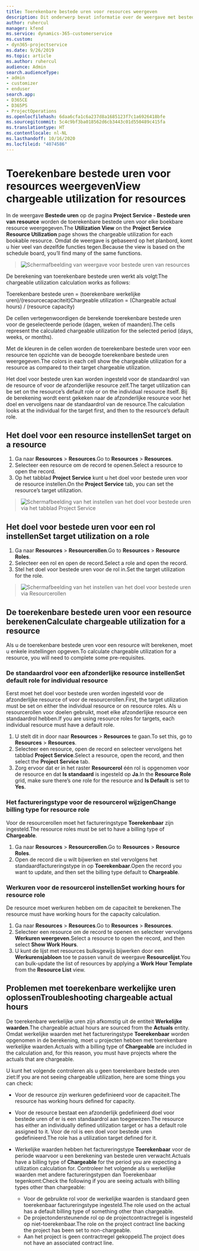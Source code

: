 ```yaml
---
title: Toerekenbare bestede uren voor resources weergeven
description: Dit onderwerp bevat informatie over de weergave met bestede uren van resources.
author: ruhercul
manager: kfend
ms.service: dynamics-365-customerservice
ms.custom:
- dyn365-projectservice
ms.date: 9/26/2019
ms.topic: article
ms.author: ruhercul
audience: Admin
search.audienceType:
- admin
- customizer
- enduser
search.app:
- D365CE
- D365PS
- ProjectOperations
ms.openlocfilehash: 6daa6cfa1c6a237d8a1685123f7c1a6926418bfe
ms.sourcegitcommit: 5c4c9bf3ba018562d6cb3443c01d550489c415fa
ms.translationtype: HT
ms.contentlocale: nl-NL
ms.lasthandoff: 10/16/2020
ms.locfileid: "4074586"
---
```

# <a name="view-chargeable-utilization-for-resources"></a><span data-ttu-id="60b5d-103">Toerekenbare bestede uren voor resources weergeven</span><span class="sxs-lookup"><span data-stu-id="60b5d-103">View chargeable utilization for resources</span></span>
 
<span data-ttu-id="60b5d-104">In de weergave **Bestede uren** op de pagina **Project Service - Bestede uren van resource** worden de toerekenbare bestede uren voor elke boekbare resource weergegeven.</span><span class="sxs-lookup"><span data-stu-id="60b5d-104">The **Utilization View** on the **Project Service Resource Utilization** page shows the chargeable utilization for each bookable resource.</span></span> <span data-ttu-id="60b5d-105">Omdat de weergave is gebaseerd op het planbord, komt u hier veel van dezelfde functies tegen.</span><span class="sxs-lookup"><span data-stu-id="60b5d-105">Because the view is based on the schedule board, you’ll find many of the same functions.</span></span>

> ![Schermafbeelding van weergave voor bestede uren van resources](media/FAQ-utilization-1.png)
 

<span data-ttu-id="60b5d-107">De berekening van toerekenbare bestede uren werkt als volgt:</span><span class="sxs-lookup"><span data-stu-id="60b5d-107">The chargeable utilization calculation works as follows:</span></span>

   <span data-ttu-id="60b5d-108">Toerekenbare bestede uren = (toerekenbare werkelijke uren)/(resourcecapaciteit)</span><span class="sxs-lookup"><span data-stu-id="60b5d-108">Chargeable utilization = (Chargeable actual hours) / (resource capacity)</span></span>

<span data-ttu-id="60b5d-109">De cellen vertegenwoordigen de berekende toerekenbare bestede uren voor de geselecteerde periode (dagen, weken of maanden).</span><span class="sxs-lookup"><span data-stu-id="60b5d-109">The cells represent the calculated chargeable utilization for the selected period (days, weeks, or months).</span></span>

<span data-ttu-id="60b5d-110">Met de kleuren in de cellen worden de toerekenbare bestede uren voor een resource ten opzichte van de beoogde toerekenbare bestede uren weergegeven.</span><span class="sxs-lookup"><span data-stu-id="60b5d-110">The colors in each cell show the chargeable utilization for a resource as compared to their target chargeable utilization.</span></span> 

<span data-ttu-id="60b5d-111">Het doel voor bestede uren kan worden ingesteld voor de standaardrol van de resource of voor de afzonderlijke resource zelf.</span><span class="sxs-lookup"><span data-stu-id="60b5d-111">The target utilization can be set on the resource’s default role or on the individual resource itself.</span></span> <span data-ttu-id="60b5d-112">Bij de berekening wordt eerst gekeken naar de afzonderlijke resource voor het doel en vervolgens naar de standaardrol van de resource.</span><span class="sxs-lookup"><span data-stu-id="60b5d-112">The calculation looks at the individual for the target first, and then to the resource’s default role.</span></span>

## <a name="set-target-on-a-resource"></a><span data-ttu-id="60b5d-113">Het doel voor een resource instellen</span><span class="sxs-lookup"><span data-stu-id="60b5d-113">Set target on a resource</span></span>

1. <span data-ttu-id="60b5d-114">Ga naar **Resources** \> **Resources**.</span><span class="sxs-lookup"><span data-stu-id="60b5d-114">Go to **Resources** \> **Resources**.</span></span> 
2. <span data-ttu-id="60b5d-115">Selecteer een resource om de record te openen.</span><span class="sxs-lookup"><span data-stu-id="60b5d-115">Select a resource to open the record.</span></span> 
3. <span data-ttu-id="60b5d-116">Op het tabblad **Project Service** kunt u het doel voor bestede uren voor de resource instellen.</span><span class="sxs-lookup"><span data-stu-id="60b5d-116">On the **Project Service** tab, you can set the resource’s target utilization.</span></span>

> ![Schermafbeelding van het instellen van het doel voor bestede uren via het tabblad Project Service](media/FAQ-utilization-2.png)
 
## <a name="set-target-utilization-on-a-role"></a><span data-ttu-id="60b5d-118">Het doel voor bestede uren voor een rol instellen</span><span class="sxs-lookup"><span data-stu-id="60b5d-118">Set target utilization on a role</span></span>

1. <span data-ttu-id="60b5d-119">Ga naar **Resources** \> **Resourcerollen**.</span><span class="sxs-lookup"><span data-stu-id="60b5d-119">Go to **Resources** \> **Resource Roles**.</span></span> 
2. <span data-ttu-id="60b5d-120">Selecteer een rol en open de record.</span><span class="sxs-lookup"><span data-stu-id="60b5d-120">Select a role and open the record.</span></span> 
3. <span data-ttu-id="60b5d-121">Stel het doel voor bestede uren voor de rol in.</span><span class="sxs-lookup"><span data-stu-id="60b5d-121">Set the target utilization for the role.</span></span>

> ![Schermafbeelding van het instellen van het doel voor bestede uren via Resourcerollen](media/FAQ-utilization-3.png)
 
## <a name="calculate-chargeable-utilization-for-a-resource"></a><span data-ttu-id="60b5d-123">De toerekenbare bestede uren voor een resource berekenen</span><span class="sxs-lookup"><span data-stu-id="60b5d-123">Calculate chargeable utilization for a resource</span></span>

<span data-ttu-id="60b5d-124">Als u de toerekenbare bestede uren voor een resource wilt berekenen, moet u enkele instellingen opgeven.</span><span class="sxs-lookup"><span data-stu-id="60b5d-124">To calculate chargeable utilization for a resource, you will need to complete some pre-requisites.</span></span> 

### <a name="set-default-role-for-individual-resource"></a><span data-ttu-id="60b5d-125">De standaardrol voor een afzonderlijke resource instellen</span><span class="sxs-lookup"><span data-stu-id="60b5d-125">Set default role for individual resource</span></span>

<span data-ttu-id="60b5d-126">Eerst moet het doel voor bestede uren worden ingesteld voor de afzonderlijke resource of voor de resourcerollen.</span><span class="sxs-lookup"><span data-stu-id="60b5d-126">First, the target utilization must be set on either the individual resource or on resource roles.</span></span> <span data-ttu-id="60b5d-127">Als u resourcerollen voor doelen gebruikt, moet elke afzonderlijke resource een standaardrol hebben.</span><span class="sxs-lookup"><span data-stu-id="60b5d-127">If you are using resource roles for targets, each individual resource must have a default role.</span></span> 

1. <span data-ttu-id="60b5d-128">U stelt dit in door naar **Resources** \> **Resources** te gaan.</span><span class="sxs-lookup"><span data-stu-id="60b5d-128">To set this, go to **Resources** \> **Resources**.</span></span> 
2. <span data-ttu-id="60b5d-129">Selecteer een resource, open de record en selecteer vervolgens het tabblad **Project Service**.</span><span class="sxs-lookup"><span data-stu-id="60b5d-129">Select a resource, open the record, and then select the **Project Service** tab.</span></span> 
3. <span data-ttu-id="60b5d-130">Zorg ervoor dat er in het raster **Resourcerol** één rol is opgenomen voor de resource en dat **Is standaard** is ingesteld op **Ja**.</span><span class="sxs-lookup"><span data-stu-id="60b5d-130">In the **Resource Role** grid, make sure there’s one role for the resource and **Is Default** is set to **Yes**.</span></span>
 
### <a name="change-billing-type-for-resource-role"></a><span data-ttu-id="60b5d-131">Het factureringstype voor de resourcerol wijzigen</span><span class="sxs-lookup"><span data-stu-id="60b5d-131">Change billing type for resource role</span></span>

<span data-ttu-id="60b5d-132">Voor de resourcerollen moet het factureringstype **Toerekenbaar** zijn ingesteld.</span><span class="sxs-lookup"><span data-stu-id="60b5d-132">The resource roles must be set to have a billing type of **Chargeable**.</span></span> 

1. <span data-ttu-id="60b5d-133">Ga naar **Resources** \> **Resourcerollen**.</span><span class="sxs-lookup"><span data-stu-id="60b5d-133">Go to **Resources** \> **Resource Roles**.</span></span> 
2. <span data-ttu-id="60b5d-134">Open de record die u wilt bijwerken en stel vervolgens het standaardfactureringstype in op **Toerekenbaar**.</span><span class="sxs-lookup"><span data-stu-id="60b5d-134">Open the record you want to update, and then set the billing type default to **Chargeable**.</span></span>

### <a name="set-working-hours-for-resource-role"></a><span data-ttu-id="60b5d-135">Werkuren voor de resourcerol instellen</span><span class="sxs-lookup"><span data-stu-id="60b5d-135">Set working hours for resource role</span></span>
 
<span data-ttu-id="60b5d-136">De resource moet werkuren hebben om de capaciteit te berekenen.</span><span class="sxs-lookup"><span data-stu-id="60b5d-136">The resource must have working hours for the capacity calculation.</span></span> 

1. <span data-ttu-id="60b5d-137">Ga naar **Resources** \> **Resources**.</span><span class="sxs-lookup"><span data-stu-id="60b5d-137">Go to **Resources** \> **Resources**.</span></span> 
2. <span data-ttu-id="60b5d-138">Selecteer een resource om de record te openen en selecteer vervolgens **Werkuren weergeven**.</span><span class="sxs-lookup"><span data-stu-id="60b5d-138">Select a resource to open the record, and then select **Show Work Hours**.</span></span> 
3. <span data-ttu-id="60b5d-139">U kunt de lijst met resources bulksgewijs bijwerken door een **Werkurensjabloon** toe te passen vanuit de weergave **Resourcelijst**.</span><span class="sxs-lookup"><span data-stu-id="60b5d-139">You can bulk-update the list of resources by applying a **Work Hour Template** from the **Resource List** view.</span></span>

## <a name="troubleshooting-chargeable-actual-hours"></a><span data-ttu-id="60b5d-140">Problemen met toerekenbare werkelijke uren oplossen</span><span class="sxs-lookup"><span data-stu-id="60b5d-140">Troubleshooting chargeable actual hours</span></span>

<span data-ttu-id="60b5d-141">De toerekenbare werkelijke uren zijn afkomstig uit de entiteit **Werkelijke waarden**.</span><span class="sxs-lookup"><span data-stu-id="60b5d-141">The chargeable actual hours are sourced from the **Actuals** entity.</span></span> <span data-ttu-id="60b5d-142">Omdat werkelijke waarden met het factureringstype **Toerekenbaar** worden opgenomen in de berekening, moet u projecten hebben met toerekenbare werkelijke waarden.</span><span class="sxs-lookup"><span data-stu-id="60b5d-142">Actuals with a billing type of **Chargeable** are included in the calculation and, for this reason, you must have projects where the actuals that are chargeable.</span></span>

<span data-ttu-id="60b5d-143">U kunt het volgende controleren als u geen toerekenbare bestede uren ziet:</span><span class="sxs-lookup"><span data-stu-id="60b5d-143">If you are not seeing chargeable utilization, here are some things you can check:</span></span>

- <span data-ttu-id="60b5d-144">Voor de resource zijn werkuren gedefinieerd voor de capaciteit.</span><span class="sxs-lookup"><span data-stu-id="60b5d-144">The resource has working hours defined for capacity.</span></span>
- <span data-ttu-id="60b5d-145">Voor de resource bestaat een afzonderlijk gedefinieerd doel voor bestede uren of er is een standaardrol aan toegewezen.</span><span class="sxs-lookup"><span data-stu-id="60b5d-145">The resource has either an individually defined utilization target or has a default role assigned to it.</span></span> <span data-ttu-id="60b5d-146">Voor de rol is een doel voor bestede uren gedefinieerd.</span><span class="sxs-lookup"><span data-stu-id="60b5d-146">The role has a utilization target defined for it.</span></span>
- <span data-ttu-id="60b5d-147">Werkelijke waarden hebben het factureringstype **Toerekenbaar** voor de periode waarvoor u een berekening van bestede uren verwacht.</span><span class="sxs-lookup"><span data-stu-id="60b5d-147">Actuals have a billing type of **Chargeable** for the period you are expecting a utilization calculation for.</span></span> <span data-ttu-id="60b5d-148">Controleer het volgende als u werkelijke waarden met andere factureringstypen dan Toerekenbaar tegenkomt:</span><span class="sxs-lookup"><span data-stu-id="60b5d-148">Check the following if you are seeing actuals with billing types other than chargeable:</span></span>

  - <span data-ttu-id="60b5d-149">Voor de gebruikte rol voor de werkelijke waarden is standaard geen toerekenbaar factureringstype ingesteld.</span><span class="sxs-lookup"><span data-stu-id="60b5d-149">The role used on the actual has a default billing type of something other than chargeable.</span></span>
  - <span data-ttu-id="60b5d-150">De projectondersteunende rol op de projectcontractregel is ingesteld op niet-toerekenbaar.</span><span class="sxs-lookup"><span data-stu-id="60b5d-150">The role on the project contract line backing the project has been set to non-chargeable.</span></span>
  - <span data-ttu-id="60b5d-151">Aan het project is geen contractregel gekoppeld.</span><span class="sxs-lookup"><span data-stu-id="60b5d-151">The project does not have an associated contract line.</span></span>

